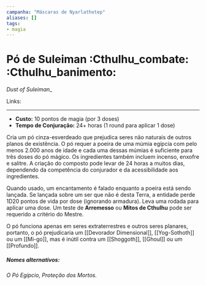 ```yaml
---
campanha: "Máscaras de Nyarlathotep"
aliases: []
tags: 
- magia
---
```


# Pó de Suleiman :Cthulhu_combate: :Cthulhu_banimento:
_Dust of Suleiman__

Links:

---
-  **Custo:** 10 pontos de magia (por 3 doses)
- **Tempo de Conjuração:** 24+ horas (1 round para aplicar 1 dose)

Cria um pó cinza-esverdeado que prejudica seres não naturais de outros planos de existência. O pó requer a poeira de uma múmia egípcia com pelo menos 2.000 anos de idade e cada uma dessas múmias é suficiente para três doses do pó mágico. Os ingredientes também incluem incenso, enxofre e salitre. A criação do composto pode levar de 24 horas a muitos dias, dependendo da competência do conjurador e da acessibilidade aos ingredientes.

Quando usado, um encantamento é falado enquanto a poeira está sendo lançada. Se lançada sobre um ser que não é desta Terra, a entidade perde 1D20 pontos de vida por dose (ignorando armadura). Leva uma rodada para aplicar uma dose. Um teste de **Arremesso** ou **Mitos de Cthulhu** pode ser requerido a critério do Mestre. 

O pó funciona apenas em seres extraterrestres e outros seres planares, portanto, o pó prejudicaria um [[Devorador Dimensional]], [[Yog-Sothoth]] ou um [[Mi-go]], mas é inútil contra um [[Shoggoth]], [[Ghoul]] ou um [[Profundo]]. 

##### Nomes alternativos: 
*O Pó Egípcio, Proteção dos Mortos.*